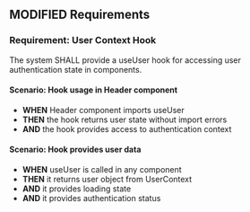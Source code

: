 ## MODIFIED Requirements
### Requirement: User Context Hook
The system SHALL provide a useUser hook for accessing user authentication state in components.

#### Scenario: Hook usage in Header component
- **WHEN** Header component imports useUser
- **THEN** the hook returns user state without import errors
- **AND** the hook provides access to authentication context

#### Scenario: Hook provides user data
- **WHEN** useUser is called in any component
- **THEN** it returns user object from UserContext
- **AND** it provides loading state
- **AND** it provides authentication status